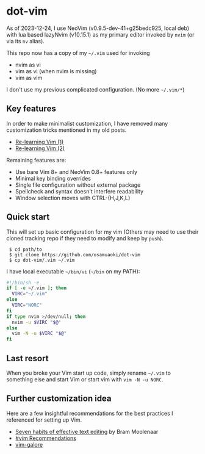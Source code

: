 # dot-vim

As of 2023-12-24, I use NeoVim (v0.9.5-dev-41+g25bedc925, local deb)
with lua based lazyNvim (v10.15.1) as my primary editor invoked by
`nvim` (or via its `nv` alias).

This repo now has a copy of my `~/.vim` used for invoking
 - nvim as vi
 - vim as vi (when nvim is missing)
 - vim as vim

I don't use my previous complicated configuration. (No more `~/.vim/*`)

## Key features

In order to make minimalist customization, I have removed many
customization tricks mentioned in my old posts.

* [Re-learning Vim (1)](https://osamuaoki.github.io/en/2019/09/17/vim-learn-1/)
* [Re-learning Vim (2)](https://osamuaoki.github.io/en/2019/09/24/vim-learn-2/)

Remaining features are:

* Use bare Vim 8+ and NeoVim 0.8+ features only
* Minimal key binding overrides
* Single file configuration without external package
* Spellcheck and syntax doesn't interfere readability
* Window selection moves with CTRL-{H,J,K,L}

## Quick start

This will set up basic configuration for my vim (Others may need to use
their cloned tracking repo if they need to modify and keep by `push`).

```
 $ cd path/to
 $ git clone https://github.com/osamuaoki/dot-vim
 $ cp dot-vim/.vim ~/.vim
```

I have local executable `~/bin/vi` (`~/bin` on my PATH):
```sh
#!/bin/sh -e
if [ -e ~/.vim ]; then
  VIRC="~/.vim"
else
  VIRC="NORC"
fi
if type nvim >/dev/null; then
  nvim -u $VIRC "$@"
else
  vim -N -u $VIRC "$@"
fi
```

##  Last resort

When you broke your Vim start up code, simply rename `~/.vim` to
something else and start Vim or start vim with `vim -N -u NORC`.

## Further customization idea

Here are a few insightful recommendations for the best practices I
referenced for setting up Vim.

* [Seven habits of effective text editing](https://www.moolenaar.net/habits.html) by Bram Moolenaar
* [#vim Recommendations](https://www.vi-improved.org/recommendations/)
* [vim-galore](https://github.com/mhinz/vim-galore)

<!-- vim:set sts=2 sw=2 expandtab ai si tw=72: -->
